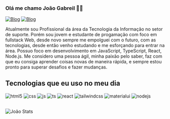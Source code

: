 ### Olá me chamo João Gabreil 👋🏻

[![Blog](https://img.shields.io/badge/Gmail-D14836?style=for-the-badge&logo=gmail&logoColor=white)](https://joaog.martinsc@gmail.com)
[![Blog](https://img.shields.io/badge/LinkedIn-0077B5?style=for-the-badge&logo=linkedin&logoColor=white)](https://www.linkedin.com/in/joaogabrielcoelho/)

Atualmente sou Profissional da área da Tecnologia da Informação no setor de suporte. Porém sou jovem e estudante de progamação com foco em fullstack Web, desde novo sempre me empolguei com o futuro, com as tecnologias, desde então venho estudando e me esforçando para entrar na área. Possuo foco em desenvolvimento em JavaScript, TypeScript, React, Node.js. Me considero uma pessoa ágil, minha paixão pelo saber, faz com que eu consiga aprender coisas novas de maneira rápida, e sempre estou pronto para superar desafios e fazer mudanças.


## Tecnologias que eu uso no meu dia

<div style="display: inline_block">
  <img align="center" alt="html5" src="https://img.shields.io/badge/HTML5-E34F26?style=for-the-badge&logo=html5&logoColor=white" />
  <img align="center" alt="css" src="https://img.shields.io/badge/CSS3-1572B6?style=for-the-badge&logo=css3&logoColor=white" />
  <img align="center" alt="js" src="https://img.shields.io/badge/JavaScript-F7DF1E?style=for-the-badge&logo=javascript&logoColor=black" />
  <img align="center" alt="ts" src="https://img.shields.io/badge/TypeScript-007ACC?style=for-the-badge&logo=typescript&logoColor=white" />
  <img align="center" alt="react" src="https://img.shields.io/badge/React-20232A?style=for-the-badge&logo=react&logoColor=61DAFB" />
  <img align="center" alt="tailwindcss" src="https://img.shields.io/badge/Tailwind_CSS-38B2AC?style=for-the-badge&logo=tailwind-css&logoColor=white" />
  <img align="center" alt="materialui" src="https://img.shields.io/badge/Material--UI-0081CB?style=for-the-badge&logo=material-ui&logoColor=white" />
  <img align="center" alt="nodejs" src="https://img.shields.io/badge/Node.js-43853D?style=for-the-badge&logo=node.js&logoColor=white" />
</div><br/>


![João Stats](https://github-readme-stats.vercel.app/api?username=joaogabrielmc&show_icons=true&theme=dark)
